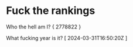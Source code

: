 # Fuck the rankings

Who the hell am I?
{ 2778822 }

What fucking year is it?
[ 2024-03-31T16:50:20Z ]
